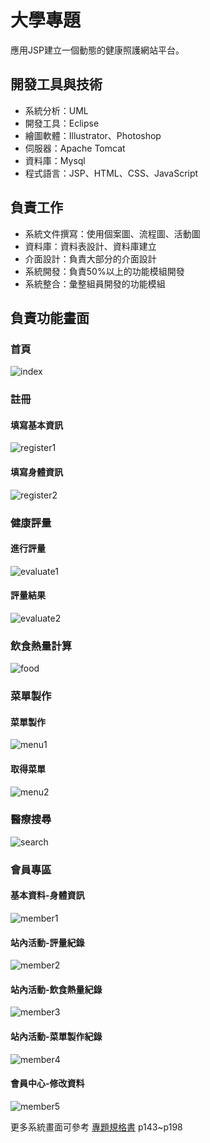 # 大學專題
應用JSP建立一個動態的健康照護網站平台。

## 開發工具與技術
- 系統分析：UML
- 開發工具：Eclipse
- 繪圖軟體：Illustrator、Photoshop
- 伺服器：Apache Tomcat
- 資料庫：Mysql
- 程式語言：JSP、HTML、CSS、JavaScript

## 負責工作
- 系統文件撰寫：使用個案圖、流程圖、活動圖
- 資料庫：資料表設計、資料庫建立
- 介面設計：負責大部分的介面設計
- 系統開發：負責50%以上的功能模組開發
- 系統整合：彙整組員開發的功能模組

## 負責功能畫面
### 首頁
![index](https://raw.githubusercontent.com/bobtai/independentstudy/master/Images/index.png)

### 註冊
#### 填寫基本資訊
![register1](https://raw.githubusercontent.com/bobtai/independentstudy/master/Images/register1.png)
#### 填寫身體資訊
![register2](https://raw.githubusercontent.com/bobtai/independentstudy/master/Images/register2.png)

### 健康評量
#### 進行評量
![evaluate1](https://raw.githubusercontent.com/bobtai/independentstudy/master/Images/evaluate1.png)
#### 評量結果
![evaluate2](https://raw.githubusercontent.com/bobtai/independentstudy/master/Images/evaluate2.png)

### 飲食熱量計算
![food](https://raw.githubusercontent.com/bobtai/independentstudy/master/Images/food.png)

### 菜單製作
#### 菜單製作
![menu1](https://raw.githubusercontent.com/bobtai/independentstudy/master/Images/menu1.png)
#### 取得菜單
![menu2](https://raw.githubusercontent.com/bobtai/independentstudy/master/Images/menu2.png)

### 醫療搜尋
![search](https://raw.githubusercontent.com/bobtai/independentstudy/master/Images/search.png)

### 會員專區
#### 基本資料-身體資訊
![member1](https://raw.githubusercontent.com/bobtai/independentstudy/master/Images/member1.png)
#### 站內活動-評量紀錄
![member2](https://raw.githubusercontent.com/bobtai/independentstudy/master/Images/member2.png)
#### 站內活動-飲食熱量紀錄
![member3](https://raw.githubusercontent.com/bobtai/independentstudy/master/Images/member3.png)
#### 站內活動-菜單製作紀錄
![member4](https://raw.githubusercontent.com/bobtai/independentstudy/master/Images/member4.png)
#### 會員中心-修改資料
![member5](https://raw.githubusercontent.com/bobtai/independentstudy/master/Images/member5.png)

更多系統畫面可參考 [專題規格書](https://github.com/bobtai/independentstudy/blob/master/%E5%B0%88%E9%A1%8C%E8%A6%8F%E6%A0%BC%E6%9B%B8.pdf) p143~p198
